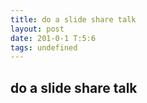 ```yaml
---
title: do a slide share talk
layout: post
date: 201-0-1 T:5:6
tags: undefined
---
```

## do a slide share talk

